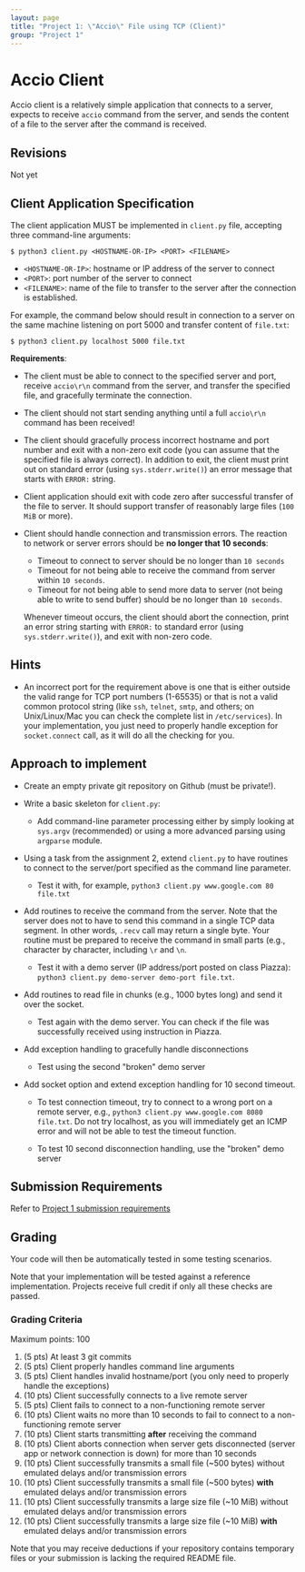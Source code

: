 ```yaml
---
layout: page
title: "Project 1: \"Accio\" File using TCP (Client)"
group: "Project 1"
---
```


# Accio Client

Accio client is a relatively simple application that connects to a server, expects to receive `accio` command from the server, and sends the content of a file to the server after the command is received.

## Revisions

Not yet

## Client Application Specification

The client application MUST be implemented in `client.py` file, accepting three command-line arguments:

    $ python3 client.py <HOSTNAME-OR-IP> <PORT> <FILENAME>

- `<HOSTNAME-OR-IP>`: hostname or IP address of the server to connect
- `<PORT>`: port number of the server to connect
- `<FILENAME>`: name of the file to transfer to the server after the connection is established.

For example, the command below should result in connection to a server on the same machine listening on port 5000 and transfer content of `file.txt`:

    $ python3 client.py localhost 5000 file.txt

**Requirements**:

- The client must be able to connect to the specified server and port, receive `accio\r\n` command from the server, and  transfer the specified file, and gracefully terminate the connection.

- The client should not start sending anything until a full `accio\r\n` command has been received!

- The client should gracefully process incorrect hostname and port number and exit with a non-zero exit code (you can assume that the specified file is always correct).  In addition to exit, the client must print out on standard error (using `sys.stderr.write()`) an error message that starts with `ERROR:` string.

- Client application should exit with code zero after successful transfer of the file to server.  It should support transfer of reasonably large files (`100 MiB` or more).

- Client should handle connection and transmission errors.  The reaction to network or server errors should be **no longer that 10 seconds**:

    * Timeout to connect to server should be no longer than `10 seconds`
    * Timeout for not being able to receive the command from server within `10 seconds`.
    * Timeout for not being able to send more data to server (not being able to write to send buffer) should be no longer than `10 seconds`.

    Whenever timeout occurs, the client should abort the connection, print an error string starting with `ERROR:` to standard error (using `sys.stderr.write()`), and exit with non-zero code.

## Hints

*  An incorrect port for the requirement above is one that is either outside the valid range for TCP port numbers (1-65535) or that is not a valid common protocol string (like `ssh`, `telnet`, `smtp`, and others; on Unix/Linux/Mac you can check the complete list in `/etc/services`).  In your implementation, you just need to properly handle exception for `socket.connect` call, as it will do all the checking for you.

## Approach to implement

- Create an empty private git repository on Github (must be private!).

- Write a basic skeleton for `client.py`:

  * Add command-line parameter processing either by simply looking at `sys.argv` (recommended) or using a more advanced parsing using `argparse` module.

- Using a task from the assignment 2, extend `client.py` to have routines to connect to the server/port specified as the command line parameter.

    * Test it with, for example, `python3 client.py www.google.com 80 file.txt` 
    
- Add routines to receive the command from the server.  Note that the server does not to have to send this command in a single TCP data segment.  In other words, `.recv` call may return a single byte.  Your routine must be prepared to receive the command in small parts (e.g., character by character, including `\r` and `\n`.

    * Test it with a demo server (IP address/port posted on class Piazza):  `python3 client.py demo-server demo-port file.txt`.

- Add routines to read file in chunks (e.g., 1000 bytes long) and send it over the socket.

    * Test again with the demo server.  You can check if the file was successfully received using instruction in Piazza.

- Add exception handling to gracefully handle disconnections

    * Test using the second "broken" demo server

- Add socket option and extend exception handling for 10 second timeout.

    * To test connection timeout, try to connect to a wrong port on a remote server, e.g., `python3 client.py www.google.com 8080 file.txt`.  Do not try localhost, as you will immediately get an ICMP error and will not be able to test the timeout function.

    * To test 10 second disconnection handling, use the "broken" demo server

## Submission Requirements

Refer to [Project 1 submission requirements](project-1.html#Genreral-Submission-Requirements)

## Grading

Your code will then be automatically tested in some testing scenarios.

Note that your implementation will be tested against a reference implementation. Projects receive full credit if only all these checks are passed.

### Grading Criteria

Maximum points: 100

1. (5 pts) At least 3 git commits
1. (5 pts) Client properly handles command line arguments
1. (5 pts) Client handles invalid hostname/port (you only need to properly handle the exceptions)
1. (10 pts) Client successfully connects to a live remote server
1. (5 pts) Client fails to connect to a non-functioning remote server
1. (10 pts) Client waits no more than 10 seconds to fail to connect to a non-functioning remote server
1. (10 pts) Client starts transmitting **after** receiving the command
1. (10 pts) Client aborts connection when server gets disconnected (server app or network connection is down) for more than 10 seconds
1. (10 pts) Client successfully transmits a small file (~500 bytes) without emulated delays and/or transmission errors
1. (10 pts) Client successfully transmits a small file (~500 bytes) **with** emulated delays and/or transmission errors
1. (10 pts) Client successfully transmits a large size file (~10 MiB) without emulated delays and/or transmission errors
1. (10 pts) Client successfully transmits a large size file (~10 MiB) **with** emulated delays and/or transmission errors

Note that you may receive deductions if your repository contains temporary files or your submission is lacking the required README file.
